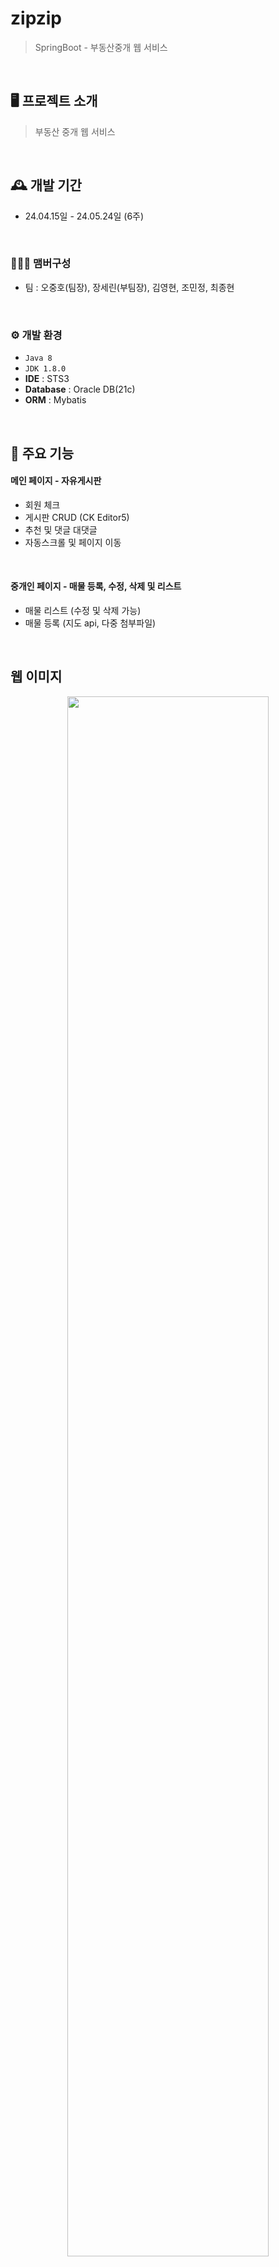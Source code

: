# zipzip 
> SpringBoot - 부동산중개 웹 서비스
<br/>

## 🖥️ 프로젝트 소개
> 부동산 중개 웹 서비스
<br>

## 🕰️ 개발 기간
* 24.04.15일 - 24.05.24일 (6주)
<br>

### 🧑‍🤝‍🧑 맴버구성
 - 팀 : 오중호(팀장), 장세린(부팀장), 김영현, 조민정, 최종현
<br>

### ⚙️ 개발 환경
- `Java 8`
- `JDK 1.8.0`
- **IDE** : STS3
- **Database** : Oracle DB(21c)
- **ORM** : Mybatis
<br>

## 📌 주요 기능
#### 메인 페이지 - 자유게시판
- 회원 체크
- 게시판 CRUD (CK Editor5)
- 추천 및 댓글 대댓글
- 자동스크롤 및 페이지 이동
<br>

#### 중개인 페이지 - 매물 등록, 수정, 삭제 및 리스트
- 매물 리스트 (수정 및 삭제 가능)
- 매물 등록 (지도 api, 다중 첨부파일)
<br>

## 웹 이미지
<p align="center">
 <img src="https://github.com/user-attachments/assets/865834e6-bca2-422b-9e7a-2b9f98b1fe8d" align="center" width="80%" >
 <img src="https://github.com/user-attachments/assets/8fef8c6e-8c9a-4dc5-94ae-e8d7b5010544" align="center" width="45%" height="300px">
</p>
<p align="center">
 <img src="https://github.com/user-attachments/assets/a82c441e-4e94-4cb1-a551-b61e8616e12f" width="45%" height="300px">
 <img src="https://github.com/user-attachments/assets/299ca17a-964f-49e2-b86b-9310de1eaaa7" width="45%" height="300px">
</p>
